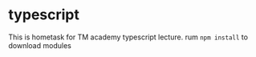# typescript
This is hometask for TM academy typescript lecture.
rum `npm install` to download modules
